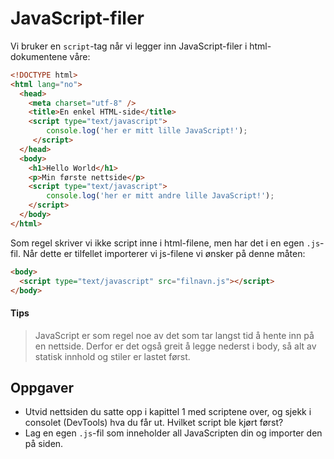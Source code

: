 # JavaScript-filer

Vi bruker en `script`-tag når vi legger inn JavaScript-filer i html-dokumentene våre:

```html
<!DOCTYPE html>
<html lang="no">
  <head>
    <meta charset="utf-8" />
    <title>En enkel HTML-side</title>
    <script type="text/javascript">
        console.log('her er mitt lille JavaScript!');
     </script>
  </head>
  <body>
    <h1>Hello World</h1>
    <p>Min første nettside</p>
    <script type="text/javascript">
        console.log('her er mitt andre lille JavaScript!');
    </script>
  </body>
</html>
```

Som regel skriver vi ikke script inne i html-filene, men har det i en egen `.js`-fil. Når dette er tilfellet importerer vi js-filene vi ønsker på denne måten:

```html
<body>
  <script type="text/javascript" src="filnavn.js"></script>
</body>
```

#### Tips
> JavaScript er som regel noe av det som tar langst tid å hente inn på en nettside. Derfor er det også greit å legge nederst i body, så alt av statisk innhold og stiler er lastet først.

## Oppgaver
* Utvid nettsiden du satte opp i kapittel 1 med scriptene over, og sjekk i consolet (DevTools) hva du får ut. Hvilket script ble kjørt først?
* Lag en egen `.js`-fil som inneholder all JavaScripten din og importer den på siden.
